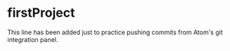 # firstProject

This line has been added just to practice pushing commits from Atom's git integration panel.
